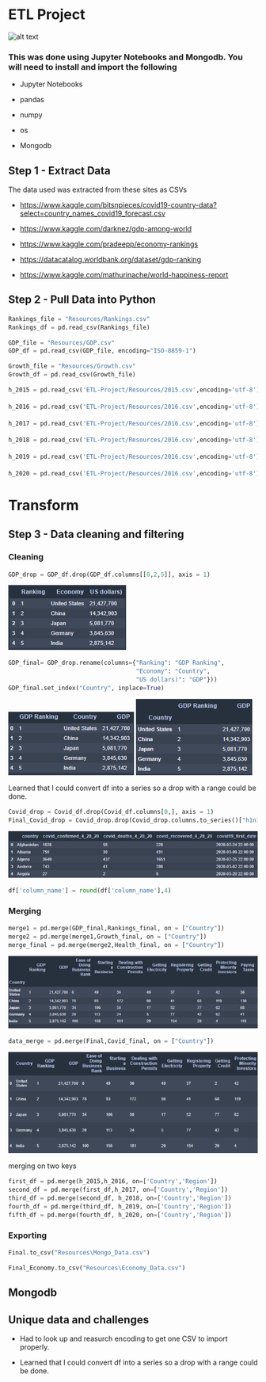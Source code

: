 # **ETL Project**


![alt text](https://cdn.mapsinternational.co.uk/pub/media/catalog/product/cache/afad95d7734d2fa6d0a8ba78597182b7/k/i/kids-cartoon-world-map_wm01139.jpg)

### This was done using Jupyter Notebooks and Mongodb. You will need to install and import the following

- Jupyter Notebooks

- pandas 

- numpy

- os

- Mongodb

## Step 1 - Extract Data

The data used was extracted from these sites as CSVs

- https://www.kaggle.com/bitsnpieces/covid19-country-data?select=country_names_covid19_forecast.csv

- https://www.kaggle.com/darknez/gdp-among-world

- https://www.kaggle.com/pradeepp/economy-rankings

- https://datacatalog.worldbank.org/dataset/gdp-ranking

- https://www.kaggle.com/mathurinache/world-happiness-report

## Step 2 - Pull Data into Python

```python
Rankings_file = "Resources/Rankings.csv"
Rankings_df = pd.read_csv(Rankings_file)
```

```python
GDP_file = "Resources/GDP.csv"
GDP_df = pd.read_csv(GDP_file, encoding="ISO-8859-1")
```


```python
Growth_file = "Resources/Growth.csv"
Growth_df = pd.read_csv(Growth_file)
```

```python
h_2015 = pd.read_csv('ETL-Project/Resources/2015.csv',encoding='utf-8')

h_2016 = pd.read_csv('ETL-Project/Resources/2016.csv',encoding='utf-8')

h_2017 = pd.read_csv('ETL-Project/Resources/2016.csv',encoding='utf-8')

h_2018 = pd.read_csv('ETL-Project/Resources/2016.csv',encoding='utf-8')

h_2019 = pd.read_csv('ETL-Project/Resources/2016.csv',encoding='utf-8')

h_2020 = pd.read_csv('ETL-Project/Resources/2016.csv',encoding='utf-8')
```


# Transform

## Step 3 - Data cleaning and filtering 

### Cleaning

```python
GDP_drop = GDP_df.drop(GDP_df.columns[[0,2,5]], axis = 1)
```

![alt text](https://github.com/benwbarr/ETL-Project/blob/main/Images/Capture.PNG?raw=true)

```python
GDP_final= GDP_drop.rename(columns={"Ranking": "GDP Ranking",
                                    "Economy": "Country",
                                    "US dollars)": "GDP"}))
GDP_final.set_index("Country", inplace=True)                                    
```

![alt text](https://github.com/benwbarr/ETL-Project/blob/main/Images/Capture2.PNG?raw=true)
![alt text](https://github.com/benwbarr/ETL-Project/blob/main/Images/Capture3.PNG?raw=true)


Learned that I could convert df into a series so a drop with a range could be done.

```python
Covid_drop = Covid_df.drop(Covid_df.columns[0,], axis = 1)
Final_Covid_drop = Covid_drop.drop(Covid_drop.columns.to_series()["h1n1_Geographic_spread":"longitude"], axis=1)
```

![alt text](https://github.com/benwbarr/ETL-Project/blob/main/Images/Capture4.PNG?raw=true)

```python
df['column_name'] = round(df['column_name'],4)
```

### Merging
```python
merge1 = pd.merge(GDP_final,Rankings_final, on = ["Country"])
merge2 = pd.merge(merge1,Growth_final, on = ["Country"])
merge_final = pd.merge(merge2,Health_final, on = ["Country"])
```

![alt text](https://github.com/benwbarr/ETL-Project/blob/main/Images/Capture5.PNG?raw=true)

```python
data_merge = pd.merge(Final,Covid_final, on = ["Country"])
```

![alt text](https://github.com/benwbarr/ETL-Project/blob/main/Images/Capture6.PNG?raw=true)

merging on two keys
```python
first_df = pd.merge(h_2015,h_2016, on=['Country','Region'])
second_df = pd.merge(first_df,h_2017, on=['Country','Region'])
third_df = pd.merge(second_df, h_2018, on=['Country','Region'])
fourth_df = pd.merge(third_df, h_2019, on=['Country','Region'])
fifth_df = pd.merge(fourth_df, h_2020, on=['Country','Region'])
```


### Exporting
```python
Final.to_csv("Resources\Mongo_Data.csv")
```

```python
Final_Economy.to_csv("Resources\Economy_Data.csv")
```

## Mongodb


## Unique data and challenges 

- Had to look up and reasurch encoding to get one CSV to import properly.

- Learned that I could convert df into a series so a drop with a range could be done.
